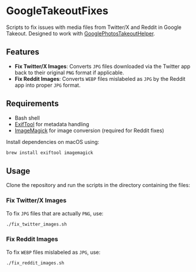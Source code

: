 # GoogleTakeoutFixes

Scripts to fix issues with media files from Twitter/X and Reddit in Google Takeout. Designed to work with [GooglePhotosTakeoutHelper](https://github.com/TheLastGimbus/GooglePhotosTakeoutHelper).

## Features
- **Fix Twitter/X Images**: Converts `JPG` files downloaded via the Twitter app back to their original `PNG` format if applicable.
- **Fix Reddit Images**: Converts `WEBP` files mislabeled as `JPG` by the Reddit app into proper `JPG` format.

## Requirements
- Bash shell
- [ExifTool](https://exiftool.org/) for metadata handling
- [ImageMagick](https://imagemagick.org/) for image conversion (required for Reddit fixes)

Install dependencies on macOS using:
```bash
brew install exiftool imagemagick
```

## Usage
Clone the repository and run the scripts in the directory containing the files:

### Fix Twitter/X Images
To fix `JPG` files that are actually `PNG`, use:
```bash
./fix_twitter_images.sh
```

### Fix Reddit Images
To fix `WEBP` files mislabeled as `JPG`, use:
```bash
./fix_reddit_images.sh
```
